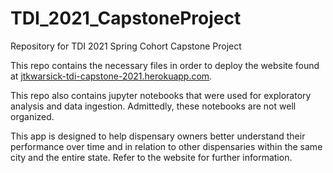 # TDI_2021_CapstoneProject
Repository for TDI 2021 Spring Cohort Capstone Project

This repo contains the necessary files in order to deploy the website found at [jtkwarsick-tdi-capstone-2021.herokuapp.com](jtkwarsick-tdi-capstone-2021.herokuapp.com).

This repo also contains jupyter notebooks that were used for exploratory analysis and data ingestion.  Admittedly, these notebooks are not well organized.

This app is designed to help dispensary owners better understand their performance over time and in relation to other dispensaries within the same city and the entire state.  Refer to the website for further information.
